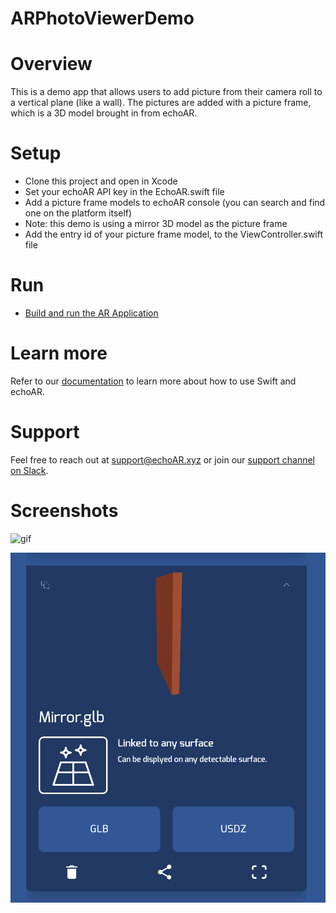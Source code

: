 # ARPhotoViewerDemo

# Overview

This is a demo app that allows users to add picture from their camera roll to a vertical plane (like a wall).
The pictures are added with a picture frame, which is a 3D model brought in from echoAR.

# Setup
* Clone this project and open in Xcode 
* Set your echoAR API key in the EchoAR.swift file
* Add a picture frame models to echoAR console (you can search and find one on the platform itself) 
* Note: this demo is using a mirror 3D model as the picture frame
* Add the entry id of your picture frame model, to the ViewController.swift file

# Run
* [Build and run the AR Application](https://docs.echoar.xyz/swift/adding-ar-capabilities)

# Learn more 
Refer to our [documentation](https://docs.echoar.xyz/swift/installation) to learn more about how to use Swift and echoAR.

# Support
Feel free to reach out at <support@echoAR.xyz> or join our [support channel on Slack](https://app.slack.com/client/TENTAKZ7V/G01AV799NLR).

# Screenshots

![gif](./Gifs/usage_example.gif)


![screenshot](./Screenshots/frame.png)

